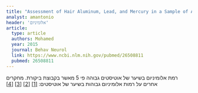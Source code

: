 ```yaml
---
title: "Assessment of Hair Aluminum, Lead, and Mercury in a Sample of Autistic Egyptian Children: Environmental Risk Factors of Heavy Metals in Autism"
analyst: amantonio
header: 'אלומיניום'
article:
  type: article
  authors: Mohamed
  year: 2015
  journal: Behav Neurol
  link: https://www.ncbi.nlm.nih.gov/pubmed/26508811
  pubmed: 26508811
---
```


רמת אלומיניום בשיער של אוטיסטים גבוהה פי 5 מאשר בקבוצת ביקורת. מחקרים אחרים על רמות אלומיניום גבוהות בשיער של אוטיסטים: [[1]](https://www.ncbi.nlm.nih.gov/pmc/articles/PMC3863885) [[2]](https://www.ncbi.nlm.nih.gov/pmc/articles/PMC3563033) [[3]](https://www.ncbi.nlm.nih.gov/pmc/articles/PMC3484795) [[4]](https://www.omicsonline.org/aluminium-and-other-metals-may-pose-a-risk-to-children-with-autism-spectrum-disorder-biochemical-and-behavioural-impairments-2161-1459.1000120.php?aid=11438)

